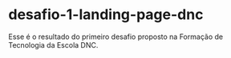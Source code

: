 # desafio-1-landing-page-dnc
Esse é o resultado do primeiro desafio proposto na Formação de Tecnologia da Escola DNC.
